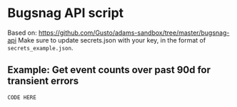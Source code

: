# Bugsnag API script

Based on: https://github.com/Gusto/adams-sandbox/tree/master/bugsnag-api
Make sure to update secrets.json with your key, in the format of `secrets_example.json`.

## Example: Get event counts over past 90d for transient errors

```
CODE HERE
```
